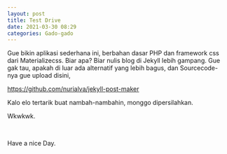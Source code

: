 ```yaml
---
layout: post
title: Test Drive
date: 2021-03-30 08:29
categories: Gado-gado
---
```

<p>Gue bikin aplikasi sederhana ini, berbahan dasar PHP dan framework css dari Materializecss. Biar apa? Biar nulis blog di Jekyll lebih gampang. Gue gak tau, apakah di luar ada alternatif yang lebih bagus, dan Sourcecode-nya gue upload disini,</p><p><a href="https://github.com/nurialva/jekyll-post-maker">https://github.com/nurialva/jekyll-post-maker</a></p><p>Kalo elo tertarik buat nambah-nambahin, monggo dipersilahkan.</p><p>Wkwkwk.</p><p>&nbsp;</p><p>Have a nice Day.</p>
